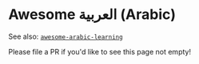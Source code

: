 # Awesome العربية (Arabic)

See also: [`awesome-arabic-learning`](https://github.com/arabic-mubeen/awesome-arabic-learning)


Please file a PR if you'd like to see this page not empty!